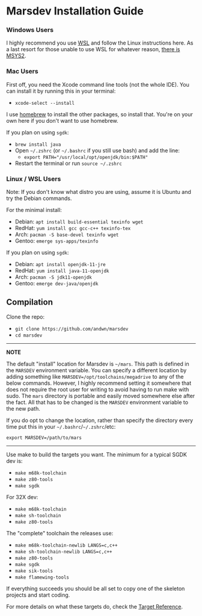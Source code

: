 # Marsdev Installation Guide


### Windows Users

I highly recommend you use [WSL](https://learn.microsoft.com/en-us/windows/wsl/install)
and follow the Linux instructions here.
As a last resort for those unable to use WSL for whatever reason,
[there is MSYS2](install_msys_legacy.md).


### Mac Users

First off, you need the Xcode command line tools (not the whole IDE).
You can install it by running this in your terminal:
 - `xcode-select --install`

I use [homebrew](https://brew.sh/) to install the other packages, so install that.
You're on your own here if you don't want to use homebrew.

If you plan on using `sgdk`:
 - `brew install java`
 - Open `~/.zshrc` (or `~/.bashrc` if you still use bash) and add the line:
   - `export PATH="/usr/local/opt/openjdk/bin:$PATH"`
 - Restart the terminal or run `source ~/.zshrc`


### Linux / WSL Users

Note: If you don't know what distro you are using, assume it is Ubuntu and try the Debian commands.

For the minimal install:
 * Debian: `apt install build-essential texinfo wget`
 * RedHat: `yum install gcc gcc-c++ texinfo-tex`
 * Arch: `pacman -S base-devel texinfo wget`
 * Gentoo: `emerge sys-apps/texinfo`

If you plan on using `sgdk`:
 * Debian: `apt install openjdk-11-jre`
 * RedHat: `yum install java-11-openjdk`
 * Arch: `pacman -S jdk11-openjdk`
 * Gentoo: `emerge dev-java/openjdk`


## Compilation

Clone the repo:
 - `git clone https://github.com/andwn/marsdev`
 - `cd marsdev`

---
**NOTE**

The default "install" location for Marsdev is `~/mars`. This path is defined in the `MARSDEV` environment variable. You can specify a different location by adding something like `MARSDEV=/opt/toolchains/megadrive` to any of the below commands. However, I highly recommend setting it somewhere that does not require the root user for writing to avoid having to run make with sudo. The `mars` directory is portable and easily moved somewhere else after the fact. All that has to be changed is the `MARSDEV` environment variable to the new path.

If you do opt to change the location, rather than specify the directory every time put this in your `~/.bashrc`/`~/.zshrc`/etc:

`export MARSDEV=/path/to/mars`

---

Use make to build the targets you want.
The minimum for a typical SGDK dev is:
 - `make m68k-toolchain`
 - `make z80-tools`
 - `make sgdk`

For 32X dev:
 - `make m68k-toolchain`
 - `make sh-toolchain`
 - `make z80-tools`

The "complete" toolchain the releases use:
 - `make m68k-toolchain-newlib LANGS=c,c++`
 - `make sh-toolchain-newlib LANGS=c,c++`
 - `make z80-tools`
 - `make sgdk`
 - `make sik-tools`
 - `make flamewing-tools`

If everything succeeds you should be all set to copy one of the skeleton projects and start coding.

For more details on what these targets do, check the [Target Reference](targets.md).

